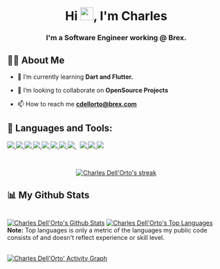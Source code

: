 <!-- <a href="#"><img width="100%" height="auto" src="https://i.imgur.com/iXuL1HG.png" height="175px"/></a> -->

<h1 align="center">Hi <img src="https://raw.githubusercontent.com/MartinHeinz/MartinHeinz/master/wave.gif" width="30px">, I'm Charles</h1>
<h3 align="center">I'm a Software Engineer working @ Brex.</h3>


## 🙋‍♂️ About Me

<!-- - 🔭 I’m currently working on **[Explainaible AI](https://github.com/takhilabhinav/Explainable-Ai)** -->

- 🌱 I’m currently learning **Dart and Flutter.**

- 👯 I’m looking to collaborate on **OpenSource Projects**

<!-- - 👨‍💻 All of my  Research papers are available at **[My Research]()** -->

- 📫 How to reach me **cdellorto@brex.com**

<!-- - ⚡  **Actively seeking Summer internships in Software Development and Data Science.** -->

## 🚀 Languages and Tools:

<p align="left"> 
    <a href="https://reactjs.org/" target="_blank"> <img src="https://img.icons8.com/color/48/000000/react-native.png"/> </a>
    <a href="https://developer.mozilla.org/en-US/docs/Web/JavaScript" target="_blank"> <img src="https://img.icons8.com/color/48/000000/javascript.png"/> </a> 
    <a href="https://www.w3.org/html/" target="_blank"> <img src="https://img.icons8.com/color/48/000000/html-5.png"/> </a> 
    <a href="https://www.w3schools.com/css/" target="_blank"> <img src="https://img.icons8.com/color/48/000000/css3.png"/> </a> 
    <a href="https://getbootstrap.com" target="_blank"> <img src="https://img.icons8.com/color/48/000000/bootstrap.png"/> </a> 
    <a href="https://mui.com/" target="_blank"> <img src="https://img.icons8.com/color/48/000000/material-ui.png"/> </a> 
    <a href="https://www.python.org" target="_blank"> <img src="https://img.icons8.com/color/48/000000/python.png"/> </a> 
    <a style="padding-right:8px;" href="https://nodejs.org" target="_blank"> <img src="https://img.icons8.com/color/48/000000/nodejs.png"/> </a> 
    <a href="https://firebase.google.com/" target="_blank"> <img src="https://img.icons8.com/color/48/000000/firebase.png"/> </a>    
    <a href="https://git-scm.com/" target="_blank"> <img src="https://img.icons8.com/color/48/000000/git.png"/> </a> 
    <a href="https://redux.js.org" target="_blank"> <img src="https://img.icons8.com/color/48/000000/redux.png"/> </a>
</p>

<!-- [![React Badge](https://img.shields.io/badge/-React-61DBFB?style=for-the-badge&labelColor=black&logo=react&logoColor=61DBFB)](#)
[![Javascript Badge](https://img.shields.io/badge/-Javascript-F0DB4F?style=for-the-badge&labelColor=black&logo=javascript&logoColor=F0DB4F)](#)
[![Typescript Badge](https://img.shields.io/badge/-Typescript-007acc?style=for-the-badge&labelColor=black&logo=typescript&logoColor=007acc)](#)
[![Nodejs Badge](https://img.shields.io/badge/-Nodejs-3C873A?style=for-the-badge&labelColor=black&logo=node.js&logoColor=3C873A)](#)
[![GraphQL Badge](https://img.shields.io/badge/-GraphQl-e535ab?style=for-the-badge&labelColor=black&logo=node.js&logoColor=e535ab)](#) -->
<br/>

<p align="center">
    <a href="https://github.com/charlesdell/github-readme-streak-stats">
        <img title="🔥 Get streak stats for your profile at git.io/streak-stats" alt="Charles Dell'Orto's streak" src="https://github-readme-streak-stats.herokuapp.com/?user=charlesdell&theme=black-ice&hide_border=true&stroke=0000&background=060A0CD0"/>
    </a>
</p>

## 📊 My Github Stats

  <br/>
    <a href="https://github.com/charlesdell/github-readme-stats"><img alt="Charles Dell'Orto's Github Stats" src="https://github-readme-stats.vercel.app/api?username=charlesdell&show_icons=true&count_private=true&theme=react&hide_border=true&bg_color=0D1117" /></a>
  <a href="https://github.com/charlesdell/github-readme-stats"><img alt="Charles Dell'Orto's Top Languages" src="https://github-readme-stats.vercel.app/api/top-langs/?username=charlesdell&langs_count=8&count_private=true&layout=compact&theme=react&hide_border=true&bg_color=0D1117" /></a>
  <br/>
  <b>Note:</b> Top languages is only a metric of the languages my public code consists of and doesn't reflect experience or skill level.


<br/>
<br/>

<a href="https://github.com/charlesdell/github-readme-activity-graph"><img alt="Charles Dell'Orto' Activity Graph" src="https://activity-graph.herokuapp.com/graph?username=charlesdell&bg_color=0D1117&color=5BCDEC&line=5BCDEC&point=FFFFFF&hide_border=true" /></a>

<br/>
<br/>


